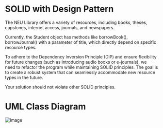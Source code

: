 # SOLID with Design Pattern

The NEU Library offers a variety of resources, including books, theses, capstones, internet access, journals, and newspapers.

Currently, the Student object has methods like borrowBook(), borrowJournal() with a parameter of title, which directly depend on specific resource types.

To adhere to the Dependency Inversion Principle (DIP) and ensure flexibility for future changes (such as introducing audio books or e-journals), we need to refactor the program while maintaining SOLID principles. The goal is to create a robust system that can seamlessly accommodate new resource types in the future.

Your solution should not violate other SOLID principles.





# UML Class Diagram
![image](https://github.com/JenzelSerapio/SOLIDdesignpattern/assets/142371031/dbcf2870-f26a-4e39-a706-b2a6af52cd75)
